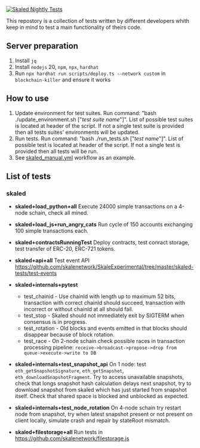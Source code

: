 [![Skaled Nightly Tests](https://github.com/skalenetwork/skale-ci-integration_tests/workflows/Skaled%20Nightly%20Tests/badge.svg)](https://github.com/skalenetwork/skale-ci-integration_tests/actions?query=workflow%3A%22Skaled+Nightly+Tests%22)

This repostory is a collection of tests written by different developers whith keep in mind to test a main functionality of theirs code.

## Server preparation
1. Install `jq`
2. Install `nodejs` 20, `npm`, `npx`, `hardhat`
3. Run `npx hardhat run scripts/deploy.ts --network custom` in `blockchain-killer` and ensure it works

## How to use
1. Update environment for test suites. Run command: "bash ./update_environment.sh ["*test suite name*"]". List of possible test suites is located at header of the script. If not a single test suite is provided then all tests suites' environments will be updated.
2. Run tests. Run command: "bash ./run_tests.sh ["*test name*"]". List of possible test is located at header of the script. If not a single test is provided then all tests will be run.
3. See [skaled_manual.yml](https://github.com/skalenetwork/skale-ci-integration_tests/blob/master/.github/workflows/skaled_manual.yml#L92) workflow as an example.


## List of tests

### skaled
 - **skaled+load_python+all** Execute 24000 simple transactions on a 4-node schain, check all mined.
 - **skaled+load_js+run_angry_cats** Run cycle of 150 accounts exchanging 100 simple transactions each.
 
 - **skaled+contractsRunningTest** Deploy contracts, test conract storage, test transfer of ERC-20, ERC-721 tokens.
 - **skaled+api+all** Test event API https://github.com/skalenetwork/SkaleExperimental/tree/master/skaled-tests/test-events
 
 - **skaled+internals+pytest**
   - test_chainid - Use chainId with length up to maximum 52 bits, transaction with correct chainId should succeed, transaction with incorrect or without chainId at all should fail.
   - test_stop - Skaled should not immediately exit by SIGTERM when consensus is in progress.
   - test_rotation - Old blocks and events emitted in that blocks should disappear because of block rotation.
   - test_race - On 2-node schain check possible races in transaction processing pipeline: `receive->broadcast->propose->drop from queue->execute->write to DB`
 - **skaled+internals+test_snapshot_api** On 1 node: test `eth_getSnapshotSignature`, `eth_getSnapshot`, `eth_downloadSnapshotFragment`. Try to access unavailable snapshots, check that longs snapshot hash calculation delays next snapshot, try to download snapshot from skaled which has just started from snapshot itself. Check that shared space is blocked and unblocked as expected.
 - **skaled+internals+test_node_rotation** On 4-node schain try restart node from snapshot, try when latest snapshot present or not present on client locally, simulate crash and repair by stateRoot mismatch.
 
 - **skaled+filestorage+all** Run tests in https://github.com/skalenetwork/filestorage.js
